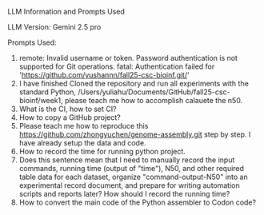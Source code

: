 LLM Information and Prompts Used

LLM Version: Gemini 2.5 pro

Prompts Used:

1. remote: Invalid username or token. Password authentication is not supported for Git operations. fatal: Authentication failed for 'https://github.com/yushannn/fall25-csc-bioinf.git/'
2. I have finished Cloned the repository and run all experiments with the standard Python, /Users/yuliahu/Documents/GitHub/fall25-csc-bioinf/week1, please teach me how to accomplish calauete the n50.
3. What is the CI, how to set CI?
4. How to copy a GitHub project?
5. Please teach me how to reproduce this  https://github.com/zhongyuchen/genome-assembly.git step by step. I have already setup the data and code.
6. How to record the time for running python project.
7. Does this sentence mean that I need to manually record the input commands, running time (output of "time"), N50, and other required table data for each dataset, organize "command-output-N50" into an experimental record document, and prepare for writing automation scripts and reports later? How should I record the running time?
8. How to convert the main code of the Python assembler to Codon code?
